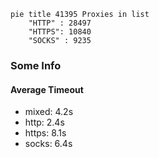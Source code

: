 
```mermaid
pie title 41395 Proxies in list
    "HTTP" : 28497
    "HTTPS": 10840
    "SOCKS" : 9235
```

### Some Info
#### Average Timeout

- mixed: 4.2s
- http: 2.4s
- https: 8.1s
- socks: 6.4s